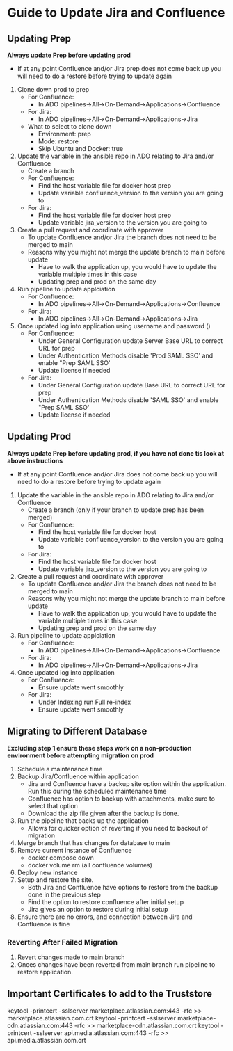 # Guide to Update Jira and Confluence

## Updating Prep
**Always update Prep before updating prod**
- If at any point Confluence and/or Jira prep does not come back up you will need to do a restore before trying to update again
1. Clone down prod to prep
    - For Confluence:
        - In ADO pipelines->All->On-Demand->Applications->Confluence
    - For Jira:
        - In ADO pipelines->All->On-Demand->Applications->Jira
    - What to select to clone down 
        - Environment: prep
        - Mode: restore
        - Skip Ubuntu and Docker: true
1. Update the variable in the ansible repo in ADO relating to Jira and/or Confluence
    - Create a branch
    - For Confluence:
        - Find the host variable file for docker host prep 
        - Update variable confluence_version to the version you are going to
    - For Jira:
        - Find the host variable file for docker host prep 
        - Update variable jira_version to the version you are going to
1. Create a pull request and coordinate with approver 
    - To update Confluence and/or Jira the branch does not need to be merged to main
    - Reasons why you might not merge the update branch to main before update
        - Have to walk the application up, you would have to update the variable multiple times in this case
        - Updating prep and prod on the same day
1. Run pipeline to update applciation 
    - For Confluence:
        - In ADO pipelines->All->On-Demand->Applications->Confluence
    - For Jira:
        - In ADO pipelines->All->On-Demand->Applications->Jira
1. Once updated log into application using username and password ()
    - For Confluence:
        - Under General Configuration update Server Base URL to correct URL for prep
        - Under Authentication Methods disable 'Prod SAML SSO' and enable "Prep SAML SSO'
        - Update license if needed
    - For Jira:
        - Under General Configuration update Base URL to correct URL for prep
        - Under Authentication Methods disable 'SAML SSO' and enable "Prep SAML SSO'
        - Update license if needed

## Updating Prod
**Always update Prep before updating prod, if you have not done tis look at above instructions**
- If at any point Confluence and/or Jira does not come back up you will need to do a restore before trying to update again
1. Update the variable in the ansible repo in ADO relating to Jira and/or Confluence
    - Create a branch (only if your branch to update prep has been merged)
    - For Confluence:
        - Find the host variable file for docker host 
        - Update variable confluence_version to the version you are going to
    - For Jira:
        - Find the host variable file for docker host 
        - Update variable jira_version to the version you are going to
1. Create a pull request and coordinate with approver 
    - To update Confluence and/or Jira the branch does not need to be merged to main
    - Reasons why you might not merge the update branch to main before update
        - Have to walk the application up, you would have to update the variable multiple times in this case
        - Updating prep and prod on the same day
1. Run pipeline to update applciation 
    - For Confluence:
        - In ADO pipelines->All->On-Demand->Applications->Confluence
    - For Jira:
        - In ADO pipelines->All->On-Demand->Applications->Jira
1. Once updated log into application
    - For Confluence:
        - Ensure update went smoothly
    - For Jira:
        - Under Indexing run Full re-index
        - Ensure update went smoothly 

## Migrating to Different Database
**Excluding step 1 ensure these steps work on a non-production environment before attempting migration on prod** 
1. Schedule a maintenance time 
1. Backup Jira/Confluence within application
    - Jira and Confluence have a backup site option within the application. Run this during the scheduled maintenance time
    - Confluence has option to backup with attachments, make sure to select that option
    - Download the zip file given after the backup is done.
1. Run the pipeline that backs up the application
    - Allows for quicker option of reverting if you need to backout of migration
1. Merge branch that has changes for database to main
1. Remove current instance of Confluence
    - docker compose down
    - docker volume rm (all confluence volumes)
1. Deploy new instance
1. Setup and restore the site. 
    - Both Jira and Confluence have options to restore from the backup done in the previous step
    - Find the option to restore confluence after initial setup
    - Jira gives an option to restore during initial setup
1. Ensure there are no errors, and connection between Jira and Confluence is fine

### Reverting After Failed Migration
1. Revert changes made to main branch
1. Onces changes have been reverted from main branch run pipeline to restore application.

## Important Certificates to add to the Truststore
keytool -printcert -sslserver marketplace.atlassian.com:443 -rfc >> marketplace.atlassian.com.crt
keytool -printcert -sslserver marketplace-cdn.atlassian.com:443 -rfc >> marketplace-cdn.atlassian.com.crt
keytool -printcert -sslserver api.media.atlassian.com:443 -rfc >> api.media.atlassian.com.crt